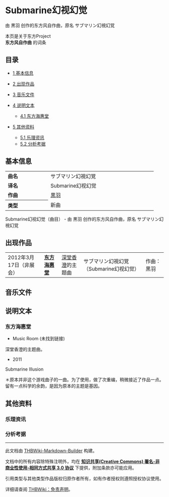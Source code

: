 # Submarine幻视幻觉

<!-- source html: G:\repos\THBWiki-Markdown-Builder\THBWikiMarkdown\Temp\main\6\66\ns0%3ASubmarine%E5%B9%BB%E8%A7%86%E5%B9%BB%E8%A7%89.html -->

由 黒羽 创作的东方风自作曲，原名 サブマリン幻視幻覚

本页是关于东方Project  
 **东方风自作曲** 的词条
## 目录

- [1 基本信息](#基本信息)
- [2 出现作品](#出现作品)
- [3 音乐文件](#音乐文件)
- [4 说明文本](#说明文本)

  - [4.1 东方海惠堂](#东方海惠堂)



- [5 其他资料](#其他资料)

  - [5.1 乐理资讯](#乐理资讯)
  - [5.2 分析考据](#分析考据)







## 基本信息

<table><tbody><tr><td style="width:120px"><b>曲名</b></td><td style="width:320px">サブマリン幻視幻覚</td></tr><tr><td><b>译名</b></td><td>Submarine幻视幻觉</td></tr><tr><td><b>作曲</b></td><td><a href="./黑羽.md" title="黑羽" unred="">黒羽</a></td></tr><tr><th style="text-align: left;"><b>类型</b></th><td>新曲</td></tr></tbody></table>

Submarine幻视幻觉（曲目） - 由 黒羽 创作的东方风自作曲，原名 サブマリン幻視幻覚
## 出现作品

<table>

<tbody><tr><td>2012年3月17日（非展会）</td><td><b><a href="./東方海恵堂_～_Marine_Benefit..md" title="東方海恵堂 ～ Marine Benefit." unred="">东方海惠堂</a></b></td><td><a href="./深堂香澄.md" title="深堂香澄">深堂香澄</a>的主题曲</td><td style="padding-left:5px;">サブマリン幻視幻覚（Submarine幻视幻觉）</td><td style="padding-left:10px;">作曲：黒羽</td></tr>
</tbody></table>


## 音乐文件
## 说明文本
### 东方海惠堂
- Music Room (未找到链接)

  
深堂香澄的主题曲。  

  

- 2011

  
Submarine Illusion  

＊原本并非这个游戏曲子的一曲。为了使用，做了次重编，稍微接近了作品一点。留有一点科学的余韵，是因为原本的主题是基因。
  

## 其他资料
### 乐理资讯
### 分析考据




---

此文档由 [THBWiki-Markdown-Builder](https://github.com/Delsin-Yu/THBWiki-Markdown-Builder) 构建。

文档中的所有内容除特殊注明外，均在 [**知识共享(Creative Commons) 署名-非商业性使用-相同方式共享 3.0 协议**](https://creativecommons.org/licenses/by-sa/3.0/deed.zh-hans) 下提供，附加条款亦可能应用。

引用类型与其他类型作品版权归原作者所有，如有作者授权则遵照授权协议使用。

详细请查阅 [THBWiki：免责声明](https://thbwiki.cc/THBWiki:%E5%85%8D%E8%B4%A3%E5%A3%B0%E6%98%8E)。

